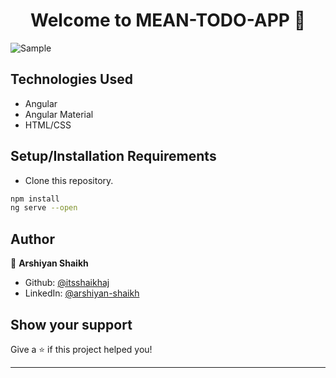 <h1 align="center">Welcome to MEAN-TODO-APP 👋</h1>
<p>
</p>

![Sample](https://github.com/itsshaikhaj/MEAN_ToDo_App/blob/main/sample.gif)


## Technologies Used
* Angular
* Angular Material
* HTML/CSS


## Setup/Installation Requirements
* Clone this repository.
```sh
npm install
ng serve --open
```

## Author

👤 **Arshiyan Shaikh**

* Github: [@itsshaikhaj](https://github.com/itsshaikhaj)
* LinkedIn: [@arshiyan-shaikh](https://linkedin.com/in/arshiyan-shaikh)

## Show your support

Give a ⭐️ if this project helped you!

***
